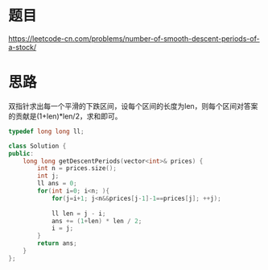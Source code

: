 # 题目
https://leetcode-cn.com/problems/number-of-smooth-descent-periods-of-a-stock/

# 思路
双指针求出每一个平滑的下跌区间，设每个区间的长度为len，则每个区间对答案的贡献是(1+len)*len/2，求和即可。


```cpp
typedef long long ll;

class Solution {
public:
    long long getDescentPeriods(vector<int>& prices) {
        int n = prices.size();
        int j;
        ll ans = 0;
        for(int i=0; i<n; ){
            for(j=i+1; j<n&&prices[j-1]-1==prices[j]; ++j);
            
            ll len = j - i;
            ans += (1+len) * len / 2;
            i = j;
        }
        return ans;
    }
};
```
